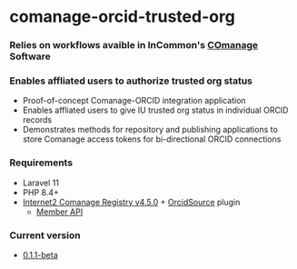 # comanage-orcid-trusted-org

### Relies on workflows avaible in InCommon's [COmanage](https://incommon.org/software/comanage/) Software

### Enables affliated users to authorize trusted org status
* Proof-of-concept Comanage-ORCID integration application
* Enables affliated users to give IU trusted org status in individual ORCID records
* Demonstrates methods for repository and publishing applications to store Comanage access tokens for bi-directional ORCID connections                

### Requirements
* Laravel 11
* PHP 8.4+    
* [Internet2 Comanage Registry v4.5.0](https://github.com/Internet2/comanage-registry/tree/4.5.0) + [OrcidSource](https://spaces.at.internet2.edu/display/COmanage/RECIPE%3A+Using+the+ORCID+Member+API) plugin
  + [Member API](https://info.orcid.org/what-is-orcid/services/member-api/)

### Current version     
* [0.1.1-beta](https://github.com/IUBLibTech/orcid-comanage-integration-client/tree/0.1.1-beta)

